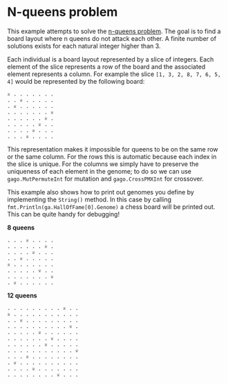 # N-queens problem

This example attempts to solve the [n-queens problem](https://developers.google.com/optimization/puzzles/queens). The goal is to find a board layout where n queens do not attack each other. A finite number of solutions exists for each natural integer higher than 3.

Each individual is a board layout represented by a slice of integers. Each element of the slice represents a row of the board and the associated element represents a column. For example the slice `[1, 3, 2, 8, 7, 6, 5, 4]` would be represented by the following board:

    ♕ . . . . . . .
    . . ♕ . . . . .
    . ♕ . . . . . .
    . . . . . . . ♕
    . . . . . . ♕ .
    . . . . . ♕ . .
    . . . . ♕ . . .
    . . . ♕ . . . .

This representation makes it impossible for queens to be on the same row or the same column. For the rows this is automatic because each index in the slice is unique. For the columns we simply have to preserve the uniqueness of each element in the genome; to do so we can use `gago.MutPermuteInt` for mutation and `gago.CrossPMXInt` for crossover.

This example also shows how to print out genomes you define by implementing the `String()` method. In this case by calling `fmt.Println(ga.HallOfFame[0].Genome)` a chess board will be printed out. This can be quite handy for debugging!

**8 queens**

    . . . ♕ . . . .
    . . . . . . ♕ .
    . . . . ♕ . . .
    . . ♕ . . . . .
    ♕ . . . . . . .
    . . . . . ♕ . .
    . . . . . . . ♕
    . ♕ . . . . . .

**12 queens**

    . . . . . . . . . ♕ . .
    ♕ . . . . . . . . . . .
    . . ♕ . . . . . . . . .
    . . . . . . . . . . ♕ .
    . . . . . ♕ . . . . . .
    . . . . . . . ♕ . . . .
    . . . . . . ♕ . . . . .
    . . . . . . . . . . . ♕
    . . . ♕ . . . . . . . .
    . ♕ . . . . . . . . . .
    . . . . ♕ . . . . . . .
    . . . . . . . . ♕ . . .
